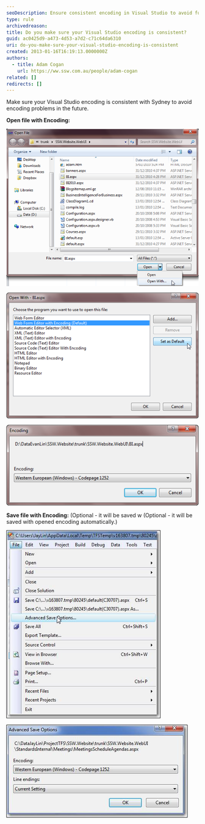 ```yaml
---
seoDescription: Ensure consistent encoding in Visual Studio to avoid future encoding issues and maintain seamless collaboration with Sydney.
type: rule
archivedreason:
title: Do you make sure your Visual Studio encoding is consistent?
guid: ac0425d9-a473-4d53-a7d2-c71c64da6310
uri: do-you-make-sure-your-visual-studio-encoding-is-consistent
created: 2013-01-16T16:19:13.0000000Z
authors:
  - title: Adam Cogan
    url: https://ww.ssw.com.au/people/adam-cogan
related: []
redirects: []
---
```


Make sure your Visual Studio encoding is consistent with Sydney to avoid encoding problems in the future.

<!--endintro-->

**Open file with Encoding:**

![Figure: Use "Open With...&Figure: Use "Open With..." in Visual Studio to open the file](OpenFileWithOption.png)

![Figure: Set "... Editor with Encoding" as the Default Editor](OpenFileDialog.png)

![Figure: Make sure your encoding is consistent with Sydney](OpenFileEncoding.png)

**Save file with Encoding:** (Optional - it will be saved w (Optional - it will be saved with opened encoding automatically.)

![Figure: Open "Advance Save Options..." in Visual Studio before checking in](AdvancedSaveOptions.png)

![Figure: Make sure your setting is consistent with Sydney](AdvancedSaveOptionsEncoding.png)
